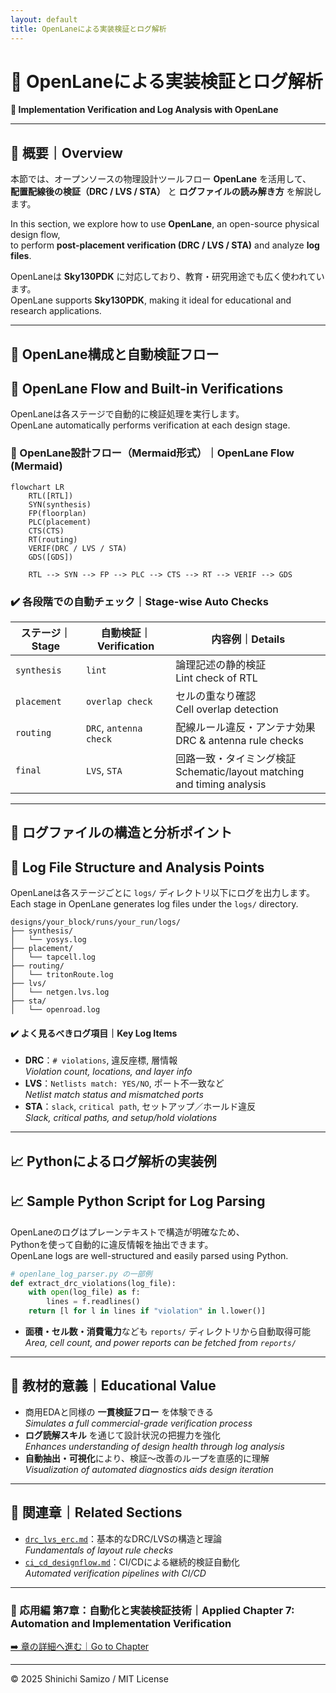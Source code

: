```yaml
---
layout: default
title: OpenLaneによる実装検証とログ解析
---
```


# 🧪 OpenLaneによる実装検証とログ解析  
**🧪 Implementation Verification and Log Analysis with OpenLane**

---

## 📘 概要｜Overview

本節では、オープンソースの物理設計ツールフロー **OpenLane** を活用して、  
**配置配線後の検証（DRC / LVS / STA）** と **ログファイルの読み解き方** を解説します。

In this section, we explore how to use **OpenLane**, an open-source physical design flow,  
to perform **post-placement verification (DRC / LVS / STA)** and analyze **log files**.

OpenLaneは **Sky130PDK** に対応しており、教育・研究用途でも広く使われています。  
OpenLane supports **Sky130PDK**, making it ideal for educational and research applications.

---

## 🔧 OpenLane構成と自動検証フロー  
## 🔧 OpenLane Flow and Built-in Verifications

OpenLaneは各ステージで自動的に検証処理を実行します。  
OpenLane automatically performs verification at each design stage.

### 🔧 OpenLane設計フロー（Mermaid形式）｜OpenLane Flow (Mermaid)

```mermaid
flowchart LR
    RTL([RTL])
    SYN(synthesis)
    FP(floorplan)
    PLC(placement)
    CTS(CTS)
    RT(routing)
    VERIF(DRC / LVS / STA)
    GDS([GDS])

    RTL --> SYN --> FP --> PLC --> CTS --> RT --> VERIF --> GDS
```

### ✔️ 各段階での自動チェック｜Stage-wise Auto Checks

| ステージ｜Stage | 自動検証｜Verification | 内容例｜Details |
|--------------|------------------|-------------------------------|
| `synthesis` | `lint` | 論理記述の静的検証<br>Lint check of RTL |
| `placement` | `overlap check` | セルの重なり確認<br>Cell overlap detection |
| `routing` | `DRC`, `antenna check` | 配線ルール違反・アンテナ効果<br>DRC & antenna rule checks |
| `final` | `LVS`, `STA` | 回路一致・タイミング検証<br>Schematic/layout matching and timing analysis |

---

## 📂 ログファイルの構造と分析ポイント  
## 📂 Log File Structure and Analysis Points

OpenLaneは各ステージごとに `logs/` ディレクトリ以下にログを出力します。  
Each stage in OpenLane generates log files under the `logs/` directory.

```text
designs/your_block/runs/your_run/logs/
├── synthesis/
│   └── yosys.log
├── placement/
│   └── tapcell.log
├── routing/
│   └── tritonRoute.log
├── lvs/
│   └── netgen.lvs.log
├── sta/
│   └── openroad.log
```

#### ✔️ よく見るべきログ項目｜Key Log Items

- **DRC**：`# violations`, 違反座標, 層情報  
  *Violation count, locations, and layer info*
- **LVS**：`Netlists match: YES/NO`, ポート不一致など  
  *Netlist match status and mismatched ports*
- **STA**：`slack`, `critical path`, セットアップ／ホールド違反  
  *Slack, critical paths, and setup/hold violations*

---

## 📈 Pythonによるログ解析の実装例  
## 📈 Sample Python Script for Log Parsing

OpenLaneのログはプレーンテキストで構造が明確なため、  
Pythonを使って自動的に違反情報を抽出できます。  
OpenLane logs are well-structured and easily parsed using Python.

```python
# openlane_log_parser.py の一部例
def extract_drc_violations(log_file):
    with open(log_file) as f:
        lines = f.readlines()
    return [l for l in lines if "violation" in l.lower()]
```

- **面積・セル数・消費電力**なども `reports/` ディレクトリから自動取得可能  
  *Area, cell count, and power reports can be fetched from `reports/`*

---

## 🎯 教材的意義｜Educational Value

- 商用EDAと同様の **一貫検証フロー** を体験できる  
  *Simulates a full commercial-grade verification process*
- **ログ読解スキル** を通じて設計状況の把握力を強化  
  *Enhances understanding of design health through log analysis*
- **自動抽出・可視化**により、検証〜改善のループを直感的に理解  
  *Visualization of automated diagnostics aids design iteration*

---

## 🔗 関連章｜Related Sections

- [`drc_lvs_erc.md`](./drc_lvs_erc.md)：基本的なDRC/LVSの構造と理論  
  *Fundamentals of layout rule checks*
- [`ci_cd_designflow.md`](./ci_cd_designflow.md)：CI/CDによる継続的検証自動化  
  *Automated verification pipelines with CI/CD*

---

### 🤖 応用編 第7章：自動化と実装検証技術｜Applied Chapter 7: Automation and Implementation Verification  
[➡️ 章の詳細へ進む｜Go to Chapter](./README.md)

---

© 2025 Shinichi Samizo / MIT License
